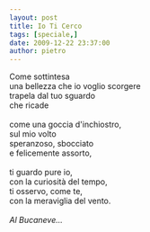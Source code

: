 ```yaml
---
layout: post
title: Io Ti Cerco
tags: [speciale,]
date: 2009-12-22 23:37:00
author: pietro
---
```

Come sottintesa<br/>una bellezza che io voglio scorgere<br/>trapela dal tuo sguardo<br/>che ricade<br/><br/>come una goccia d'inchiostro,<br/>sul mio volto<br/>speranzoso, sbocciato<br/>e felicemente assorto,<br/><br/>ti guardo pure io,<br/>con la curiosità del tempo,<br/>ti osservo, come te,<br/>con la meraviglia del vento.<br/><br/><span style="font-style: italic">Al Bucaneve...</span>
